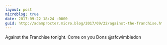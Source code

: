 ```yaml
---
layout: post
microblog: true
date: 2017-09-22 18:24 -0000
guid: http://adamprocter.micro.blog/2017/09/22/against-the-franchise.html
---
```

Against the Franchise tonight. Come on you Dons @afcwimbledon

